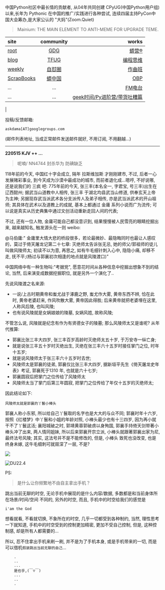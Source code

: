 中国Python社区中最长情的贡献者, 从04年共同创建 CPyUG(中国Python用户组)以来,长年为 Pythonic 在中国的推广/实践进行各种尝试, 连续四届主持PyCon中国大会筹办,是大家公认的 "大妈"(Zoom.Quiet)

> Mainium: THE MAIN ELEMENT TO ANTI-MEME FOR UPGRADE TEME.

| site | community | works |
| :-----| :----: | ----: |
| [root](http://zoomquiet.io/) | [GDG](https://blog.zhgdg.org/) | [蟒营®](https://doc.101.camp/) |
| [blog](https://blog.zoomquiet.io/pages/zoomquiet.html) | [TFUG](http://zh.tfug.world/) | [编程思维](https://py.101.camp/) |
| [weekly](http://weekly.pychina.org/) | [自怼圈](https://du.101.camp/) | [作曲班](https://mu.101.camp/) |
| [ScrapBooks](https://zoomquiet.io/collection.html) | [蟒中国](https://pychina.org/) | [OBP](https://zoomquiet.io/obp/index.html) |
| ... | ... | [FM电台](https://fm.101.camp/) |
| ... | ... | [geek时间/Py进阶营/带货吐糟篇](https://fm.101.camp/2020/geek2py-dama.html) 
 |


投稿/反馈邮箱:

    askdama[AT]googlegroups.com

(邮件列表地址, 
当成正常邮件发送邮件就好, 不用订阅, 不用翻越...)



---------------------------------------------------
**220515 KJV ++ ...**


> 呢喃/ NN4744 封杀华为 防碘缺乏




118年前的今天, 中国红十字会成立, 隔年 拉斯维加斯 才刚刚建市, 不过, 后者一心发展赌彩事业, 到今天成为沙漠中最成功的城市, 而前者退化成...嗯哼, 不好说哪, 还是说我们的 三疯 吧:
775年前的今天, 张三丰(本名全一, 字君宝, 号三丰)出生在辽西懿州; 据武当山道教中人相传, 张三丰 于湖北均县武当山修道, 供奉玄天上帝为主神; 另据现存武当派武术各分支派传人及弟子相传, 亦是武当派武术的开山祖师; 其具体在武术以及道教上的成就, 基本上都通过 金庸 系列小说而广为流传; 可以说是真实从历史典集中通过文创活动重新走回人间的代表;

不过, 还有一位人物, 金庸可能自己都没意识到, 结果慢慢被人民雪亮的眼睛挖掘出来, 越来越知名, 触发源头在一则 weibo: 

@马伯庸:" 金庸里大情大悲的桥段很多，若论最微妙、最隐晦同时也最让人感叹的，莫过于倚天屠龙记第二十七章: 灭绝师太告诉张无忌, 她的师父/郭祖师的徒儿叫做风陵师太; 初读不以为意, 再思之, 如有牛毛细针刺入心中, 隐隐小痛, 却移不走, 抚不平;(杨过与郭襄初次相逢的地点就是风陵渡口)"

中国网络中有一种生物叫:"考据党", 愿意花时间从各种信息中挖掘出想象不到的结论, 当然, 后来演变成数据挖掘职位, 就是另外一个演化了..

先说风陵渡之名来源:

+ 一说/上古时期黄帝和蚩尤战于涿鹿之野, 蚩尤作大雾, 黄帝东西不辨, 恰在此时, 黄帝老婆赶来, 作风吹散大雾, 黄帝因此得胜; 后来黄帝就把老婆埋在这里, 人称风后陵, 也叫风陵;
+ 也有说风陵就是女娲娘娘的陵墓, 女娲风姓, 故称风陵;

不管怎么说, 风陵就是纪念有作为有贤德女子的陵墓; 那么风陵师太又是谁呢? 从年代推算:

+ 郭襄比张三丰大四岁, 张三丰百岁高龄时灭绝师太五十岁, 于万安寺一纵亡身;
+ 就是说张三丰五十岁时灭绝出生, 灭绝在张三丰六十五岁时接任掌门之位, 时年十五岁;
+ 就是说风陵师太于张三丰六十五岁时去世;
+ 风陵师太是郭襄的徒弟, 郭襄仅比张三丰大四岁, 据新垣平先生《倚天屠龙史年表》考证, 郭襄死于1310 年, 也就是六十七岁;
+ 郭襄圆寂后把掌门之位传给了风陵师太
+ 风陵师太当了掌门后第三年圆寂, 把掌门之位传给了年仅十五岁的灭绝师太;

因此结论如下:

    风陵师太就是郭襄的丫鬟小棒头

郭襄人称小东邪, 所以给自己丫鬟取的名字也是大大的与众不同; 郭襄时年十六岁, 按照《红楼梦》中丫鬟和小姐的年龄对照, 小棒头最少也有十三四岁, 因为再小就干不了丫鬟这活; 襄阳城破之时, 郭靖黄蓉郭破虏以身殉国, 郭襄手持倚天剑带著小棒头冲了出来, 两人情同姐妹, 所以后来郭襄开宗立派, 小棒头就跟著郭襄出家为尼, 最终法号风陵;
其实, 这法号并不是不能修改的, 但是, 小棒头 致死也没改变, 也是终身未嫁, 这牛毛细刺可就叕深了一层, 不是?




![](https://ipic.zoomquiet.top/2022-05-14-zq42-today-card-2205.015.jpeg)


![DU22.4](https://ipic.zoomquiet.top/2022-04-30-220430DU6y_zip.jpg!/fw/420)



PS:
> 是什么让你频繁地不由自主拿出手机？

跳出当前无聊的时空,
无论手机中展现的是什么内容/数据,
多数都是和当前身体所在场景/时间/空间 不同的,
另外的时空,
而且, 手机中的时空给我们的感觉是

    i'am the God

想看就看, 不看就切换,
不象所在的时空, 几乎一切都受到各种制约,
当然,
理性思考一下就知道,
手机中的时空受到的控制更加精密, 更加不受自己控制,
但是, 这种控制感,
却是所有人都需要的...

所以, 
忍不住拿出手机来刷一刷,
并不是为了手机本身, 或是手机带来的一切,
而是可以借机`假装跳出当前无聊的自己`...



```
    .
    ..
    ...
    是也乎,(￣▽￣)
    ...
    ..
    .
```


